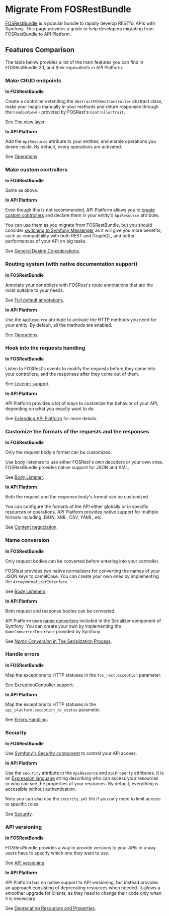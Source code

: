 # Migrate From FOSRestBundle

[FOSRestBundle](https://github.com/FriendsOfSymfony/FOSRestBundle) is a popular bundle to rapidly develop RESTful APIs with Symfony.
This page provides a guide to help developers migrating from FOSRestBundle to API Platform.

## Features Comparison

The table below provides a list of the main features you can find in FOSRestBundle 3.1, and their equivalents in API Platform.

### Make CRUD endpoints

**In FOSRestBundle**

Create a controller extending the `AbstractFOSRestController` abstract class, make your magic manually in your methods and return responses through the `handleView()` provided by FOSRest's `ControllerTrait`.

See [The view layer](https://github.com/FriendsOfSymfony/FOSRestBundle/blob/3.x/Resources/doc/2-the-view-layer.rst).

**In API Platform**

Add the `ApiResource` attribute to your entities, and enable operations you desire inside. By default, every operations are activated.

See [Operations](../operations.md).

### Make custom controllers

**In FOSRestBundle**

Same as above.

**In API Platform**

Even though this is not recommended, API Platform allows you to [create custom controllers](../controllers.md) and declare them in your entity's `ApiResource` attribute.

You can use them as you migrate from FOSRestBundle, but you should consider [switching to Symfony Messenger](../messenger.md) as it will give you more benefits, such as compatibility with both REST and GraphQL, and better performances of your API on big tasks.

See [General Design Considerations](../design.md).


### Routing system (with native documentation support)

**In FOSRestBundle**

Annotate your controllers with FOSRest's route annotations that are the most suitable to your needs.

See [Full default annotations](https://github.com/FriendsOfSymfony/FOSRestBundle/blob/3.x/Resources/doc/annotations-reference.rst).

**In API Platform**

Use the `ApiResource` attribute to activate the HTTP methods you need for your entity. By default, all the methods are enabled.

See [Operations](../operations.md).

### Hook into the requests handling

**In FOSRestBundle**

Listen to FOSRest's events to modify the requests before they come into your controllers, and the responses after they come out of them.

See [Listener support](https://github.com/FriendsOfSymfony/FOSRestBundle/blob/3.x/Resources/doc/3-listener-support.rst).

**In API Platform**

API Platform provides a lot of ways to customize the behavior of your API, depending on what you exactly want to do.

See [Extending API Platform](../extending.md) for more details.

### Customize the formats of the requests and the responses

**In FOSRestBundle**

Only the request body's format can be customized.

Use body listeners to use either FOSRest's own decoders or your own ones. FOSRestBundle provides native support for JSON and XML.

See [Body Listener](https://github.com/FriendsOfSymfony/FOSRestBundle/blob/3.x/Resources/doc/body_listener.rst).

**In API Platform**

Both the request and the response body's format can be customized.

You can configure the formats of the API either globally or in specific resources or operations. API Platform provides native support for multiple formats including JSON, XML, CSV, YAML, etc.

See [Content negociation](../content-negotiation.md).

### Name conversion

**In FOSRestBundle**

Only request bodies can be converted before entering into your controller.

FOSRest provides two native normalizers for converting the names of your JSON keys to camelCase. You can create your own ones by implementing the `ArrayNormalizerInterface`.

See [Body Listeners](https://github.com/FriendsOfSymfony/FOSRestBundle/blob/3.x/Resources/doc/body_listener.rst).

**In API Platform**

Both request and response bodies can be converted.

API Platform uses [name converters](https://symfony.com/doc/current/components/serializer.html#component-serializer-converting-property-names-when-serializing-and-deserializing) included in the Serializer component of Symfony. You can create your own by implementing the `NameConverterInterface` provided by Symfony.

See [_Name Conversion_ in The Serialization Process](../serialization.md#name-conversion).

### Handle errors

**In FOSRestBundle**

Map the exceptions to HTTP statuses in the `fos_rest.exception` parameter.

See [ExceptionController support](https://github.com/FriendsOfSymfony/FOSRestBundle/blob/3.x/Resources/doc/4-exception-controller-support.rst).

**In API Platform**

Map the exceptions to HTTP statuses in the `api_platform.exception_to_status` parameter.

See [Errors Handling](../errors.md).

### Security

**In FOSRestBundle**

Use [Symfony's Security component](https://symfony.com/doc/current/security) to control your API access.

**In API Platform**

Use the `security` attribute in the `ApiResource` and `ApiProperty` attributes. It is an [Expression language](https://symfony.com/doc/current/components/expression_language.md) string describing who can access your resources or who can see the properties of your resources. By default, everything is accessible without authentication.

Note you can also use the `security.yml` file if you only need to limit access to specific roles.

See [Security](../security.md).

### API versioning

**In FOSRestBundle**

FOSRestBundle provides a way to provide versions to your APIs in a way users have to specify which one they want to use.

See [API versioning](https://github.com/FriendsOfSymfony/FOSRestBundle/blob/3.x/Resources/doc/versioning.rst).

**In API Platform**

API Platform has no native support to API versioning, but instead provides an approach consisting of deprecating resources when needed. It allows a smoother upgrade for clients, as they need to change their code only when it is necessary.

See [Deprecating Resources and Properties](../deprecations.md).

